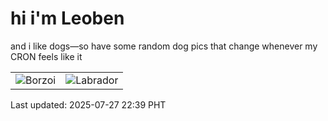 # hi i'm Leoben

and i like dogs—so have some random dog pics that change whenever my CRON feels like it

|  |  |
|--------|----------|
| ![Borzoi](https://random-dog-vercel.vercel.app/api/random-borzoi?v=1753627189) | ![Labrador](https://random-dog-vercel.vercel.app/api/random-labrador?v=1753627189) |

Last updated: 2025-07-27 22:39 PHT
